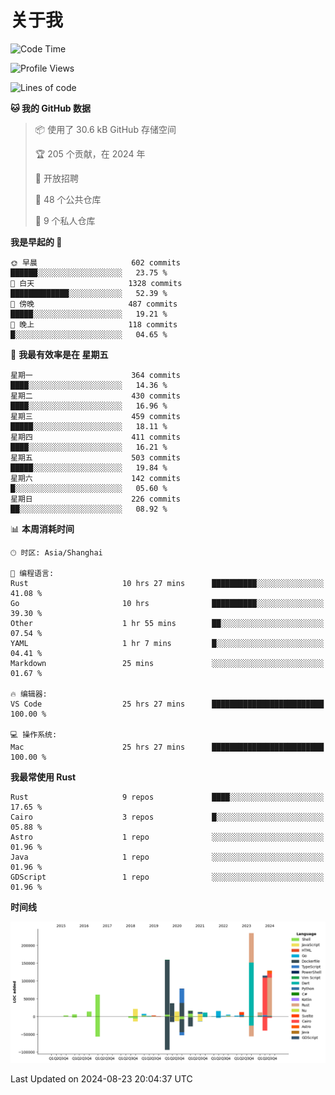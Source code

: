 # 关于我

<!--START_SECTION:waka-->
![Code Time](http://img.shields.io/badge/Code%20Time-3%2C083%20hrs%2037%20mins-blue)

![Profile Views](http://img.shields.io/badge/%E4%B8%AA%E4%BA%BA%E8%B5%84%E6%96%99%E8%A7%82%E7%9C%8B%E6%AC%A1%E6%95%B0-0-blue)

![Lines of code](https://img.shields.io/badge/%E4%BB%8E%E3%80%8CHello%20World%E3%80%8D%E8%B5%B7%E6%88%91%E5%B7%B2%E7%BB%8F%E5%86%99%E4%BA%86-972.4%20thousand%20%E8%A1%8C%E4%BB%A3%E7%A0%81-blue)

**🐱 我的 GitHub 数据** 

> 📦  使用了 30.6 kB GitHub 存储空间 
 > 
> 🏆 205 个贡献，在 2024 年
 > 
> 💼 开放招聘
 > 
> 📜 48 个公共仓库 
 > 
> 🔑 9 个私人仓库 
 > 
**我是早起的 🐤** 

```text
🌞 早晨                     602 commits         ██████░░░░░░░░░░░░░░░░░░░   23.75 % 
🌆 白天                     1328 commits        █████████████░░░░░░░░░░░░   52.39 % 
🌃 傍晚                     487 commits         █████░░░░░░░░░░░░░░░░░░░░   19.21 % 
🌙 晚上                     118 commits         █░░░░░░░░░░░░░░░░░░░░░░░░   04.65 % 
```
📅 **我最有效率是在 星期五** 

```text
星期一                      364 commits         ████░░░░░░░░░░░░░░░░░░░░░   14.36 % 
星期二                      430 commits         ████░░░░░░░░░░░░░░░░░░░░░   16.96 % 
星期三                      459 commits         █████░░░░░░░░░░░░░░░░░░░░   18.11 % 
星期四                      411 commits         ████░░░░░░░░░░░░░░░░░░░░░   16.21 % 
星期五                      503 commits         █████░░░░░░░░░░░░░░░░░░░░   19.84 % 
星期六                      142 commits         █░░░░░░░░░░░░░░░░░░░░░░░░   05.60 % 
星期日                      226 commits         ██░░░░░░░░░░░░░░░░░░░░░░░   08.92 % 
```


📊 **本周消耗时间** 

```text
🕑︎ 时区: Asia/Shanghai

💬 编程语言: 
Rust                     10 hrs 27 mins      ██████████░░░░░░░░░░░░░░░   41.08 % 
Go                       10 hrs              ██████████░░░░░░░░░░░░░░░   39.30 % 
Other                    1 hr 55 mins        ██░░░░░░░░░░░░░░░░░░░░░░░   07.54 % 
YAML                     1 hr 7 mins         █░░░░░░░░░░░░░░░░░░░░░░░░   04.41 % 
Markdown                 25 mins             ░░░░░░░░░░░░░░░░░░░░░░░░░   01.67 % 

🔥 编辑器: 
VS Code                  25 hrs 27 mins      █████████████████████████   100.00 % 

💻 操作系统: 
Mac                      25 hrs 27 mins      █████████████████████████   100.00 % 
```

**我最常使用 Rust** 

```text
Rust                     9 repos             ████░░░░░░░░░░░░░░░░░░░░░   17.65 % 
Cairo                    3 repos             █░░░░░░░░░░░░░░░░░░░░░░░░   05.88 % 
Astro                    1 repo              ░░░░░░░░░░░░░░░░░░░░░░░░░   01.96 % 
Java                     1 repo              ░░░░░░░░░░░░░░░░░░░░░░░░░   01.96 % 
GDScript                 1 repo              ░░░░░░░░░░░░░░░░░░░░░░░░░   01.96 % 
```



**时间线**

![Lines of Code chart](https://raw.githubusercontent.com/catusax/catusax/master/assets/bar_graph.png)


 Last Updated on 2024-08-23 20:04:37 UTC
<!--END_SECTION:waka-->
